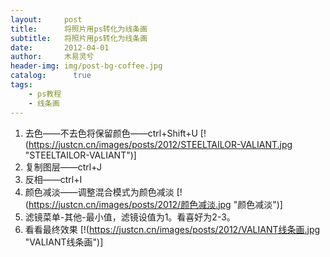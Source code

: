 ```yaml
---
layout:     post
title:      将照片用ps转化为线条画
subtitle:   将照片用ps转化为线条画
date:       2012-04-01
author:     木易灵兮
header-img: img/post-bg-coffee.jpg
catalog: 	  true
tags:
    - ps教程
    - 线条画
---
```


1. 去色——不去色将保留颜色——ctrl+Shift+U
[!(https://justcn.cn/images/posts/2012/STEELTAILOR-VALIANT.jpg "STEELTAILOR-VALIANT")]
2. 复制图层——ctrl+J
3. 反相——ctrl+I
4. 颜色减淡——调整混合模式为颜色减淡
[!(https://justcn.cn/images/posts/2012/颜色减淡.jpg "颜色减淡")]
5. 滤镜菜单-其他-最小值，滤镜设值为1。看喜好为2-3。
6. 看看最终效果
[!(https://justcn.cn/images/posts/2012/VALIANT线条画.jpg "VALIANT线条画")]
